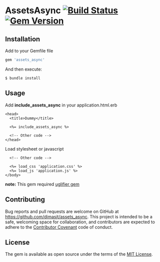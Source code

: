 # AssetsAsync [![Build Status](https://travis-ci.org/dimasjt/assets_async.svg?branch=master)](https://travis-ci.org/dimasjt/assets_async) [![Gem Version](https://badge.fury.io/rb/assets_async.svg)](https://badge.fury.io/rb/assets_async)

## Installation
Add to your Gemfile file

```ruby
gem 'assets_async'
```

And then execute:

```
$ bundle install
```

## Usage

Add **include_assets_async** in your application.html.erb

```erb
<head>
  <title>Dummy</title>
  
  <%= include_assets_async %>
  
  <!-- Other code -->
</head>
```

Load stylesheet or javascript

```erb
  <!-- Other code -->
  
  <%= load_css 'application.css' %>
  <%= load_js 'application.js' %>
</body>
```

**note:**
This gem required [uglifier gem](https://github.com/lautis/uglifier)

## Contributing

Bug reports and pull requests are welcome on GitHub at https://github.com/dimasjt/assets_async. This project is intended to be a safe, welcoming space for collaboration, and contributors are expected to adhere to the [Contributor Covenant](http://contributor-covenant.org) code of conduct.

## License

The gem is available as open source under the terms of the [MIT License](http://opensource.org/licenses/MIT).
